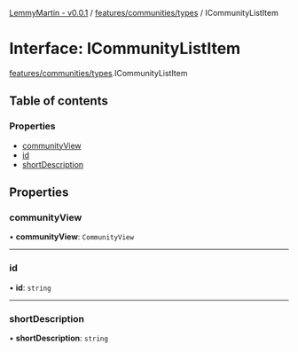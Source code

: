 [LemmyMartin - v0.0.1](../README.md) / [features/communities/types](../modules/features_communities_types.md) / ICommunityListItem

# Interface: ICommunityListItem

[features/communities/types](../modules/features_communities_types.md).ICommunityListItem

## Table of contents

### Properties

- [communityView](features_communities_types.ICommunityListItem.md#communityview)
- [id](features_communities_types.ICommunityListItem.md#id)
- [shortDescription](features_communities_types.ICommunityListItem.md#shortdescription)

## Properties

### communityView

• **communityView**: `CommunityView`

___

### id

• **id**: `string`

___

### shortDescription

• **shortDescription**: `string`
